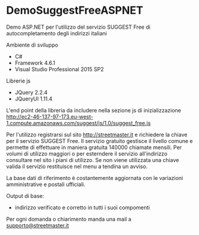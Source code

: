 # DemoSuggestFreeASPNET
Demo ASP.NET per l'utilizzo del servizio SUGGEST Free di autocompletamento degli indirizzi italiani

Ambiente di sviluppo
  - C#
  - Framework 4.6.1
  - Visual Studio Professional 2015 SP2
  
Librerie js
  - JQuery 2.2.4
  - JQueryUI 1.11.4
  
L'end point della libreria da includere nella sezione js di inizializzazione 
    http://ec2-46-137-97-173.eu-west-1.compute.amazonaws.com/suggest/js/1.0/suggest_free.js

Per l'utilizzo registrarsi sul sito http://streetmaster.it e richiedere la chiave per il servizio SUGGEST Free.
Il servizio gratuito gestisce il livello comune e permette di effettuare in maniera gratuita 140000 chiamate mensili. 
Per volumi di utilizzo maggiori o per esterndere il servizio all'indirizzo consultare nel sito i piani di utilizzo.
Se non viene utilizzata una chiave valida il servizio restituisce nel menu a tendina un avviso.

La base dati di riferimento è costantemente aggiornata con le variazioni amministrative e postali ufficiali.
  
Output di base:
  - indirizzo verificato e corretto in tutti i suoi compomenti
  
Per ogni domanda o chiarimento manda una mail a supporto@streetmaster.it
